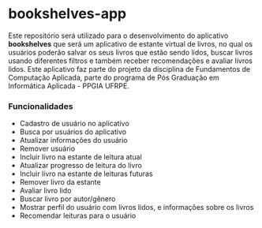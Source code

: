 # bookshelves-app

Este repositório será utilizado para o desenvolvimento do aplicativo **bookshelves** que será um aplicativo de
estante virtual de livros, no qual os usuários poderão salvar os seus livros que estão sendo lidos, buscar livros
usando diferentes filtros e também receber recomendações e avaliar livros lidos. Este aplicativo faz parte do projeto
da disciplina de Fundamentos de Computação Aplicada, parte do programa de Pós Graduação em Informática Aplicada - PPGIA 
UFRPE. 

### Funcionalidades
* Cadastro de usuário no aplicativo
* Busca por usuários do aplicativo
* Atualizar informações do usuário
* Remover usuário
* Incluir livro na estante de leitura atual
* Atualizar progresso de leitura do livro
* Incluir livro na estante de leituras futuras
* Remover livro da estante
* Avaliar livro lido
* Buscar livro por autor/gênero
* Mostrar perfil do usuário com livros lidos, e informações sobre os livros
* Recomendar leituras para o usuário